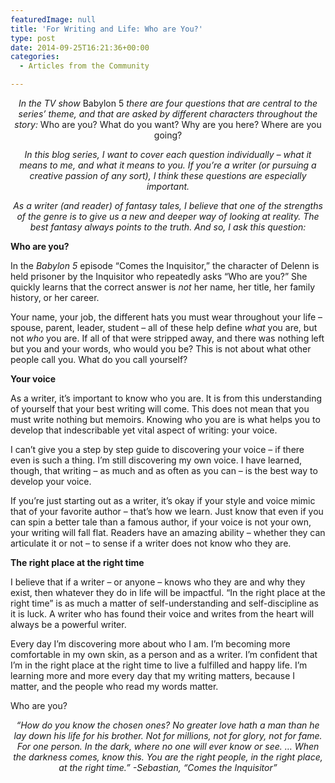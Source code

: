 ```yaml
---
featuredImage: null
title: 'For Writing and Life: Who are You?'
type: post
date: 2014-09-25T16:21:36+00:00
categories:
  - Articles from the Community

---
```

<p style="text-align: center;">
  <em>In the TV show </em>Babylon 5<em> there are four questions that are central to the series’ theme, and that are asked by different characters throughout the story: </em>Who are you? What do you want? Why are you here? Where are you going?
</p>

<p style="text-align: center;">
  <em>In this blog series, I want to cover each question individually – what it means to me, and what it means to you. If you’re a writer (or pursuing a creative passion of any sort), I think these questions are especially important.</em>
</p>

<p style="text-align: center;">
  <em>As a writer (and reader) of fantasy tales, I believe that one of the strengths of the genre is to give us a new and deeper way of looking at reality. The best fantasy always points to the truth. And so, I ask this question:</em>
</p>

**Who are you?**

In the _Babylon 5_ episode “Comes the Inquisitor,” the character of Delenn is held prisoner by the Inquisitor who repeatedly asks “Who are you?” She quickly learns that the correct answer is _not_ her name, her title, her family history, or her career.

Your name, your job, the different hats you must wear throughout your life – spouse, parent, leader, student – all of these help define _what_ you are, but not _who_ you are. If all of that were stripped away, and there was nothing left but you and your words, who would you be? This is not about what other people call you. What do you call yourself?


**Your voice**

As a writer, it’s important to know who you are. It is from this understanding of yourself that your best writing will come. This does not mean that you must write nothing but memoirs. Knowing who you are is what helps you to develop that indescribable yet vital aspect of writing: your voice.

I can’t give you a step by step guide to discovering your voice – if there even is such a thing. I’m still discovering my own voice. I have learned, though, that writing – as much and as often as you can – is the best way to develop your voice.

If you’re just starting out as a writer, it’s okay if your style and voice mimic that of your favorite author – that’s how we learn. Just know that even if you can spin a better tale than a famous author, if your voice is not your own, your writing will fall flat. Readers have an amazing ability – whether they can articulate it or not – to sense if a writer does not know who they are.

**The right place at the right time**

I believe that if a writer – or anyone – knows who they are and why they exist, then whatever they do in life will be impactful. “In the right place at the right time” is as much a matter of self-understanding and self-discipline as it is luck. A writer who has found their voice and writes from the heart will always be a powerful writer.

Every day I’m discovering more about who I am. I’m becoming more comfortable in my own skin, as a person and as a writer. I’m confident that I’m in the right place at the right time to live a fulfilled and happy life. I’m learning more and more every day that my writing matters, because I matter, and the people who read my words matter.

Who are you?

<p style="text-align: center;">
  <em>“How do you know the chosen ones? No greater love hath a man than he lay down his life for his brother. Not for millions, not for glory, not for fame. For one person. In the dark, where no one will ever know or see. … When the darkness comes, know this. You are the right people, in the right place, at the right time.” -Sebastian, “Comes the Inquisitor”</em>
</p>
